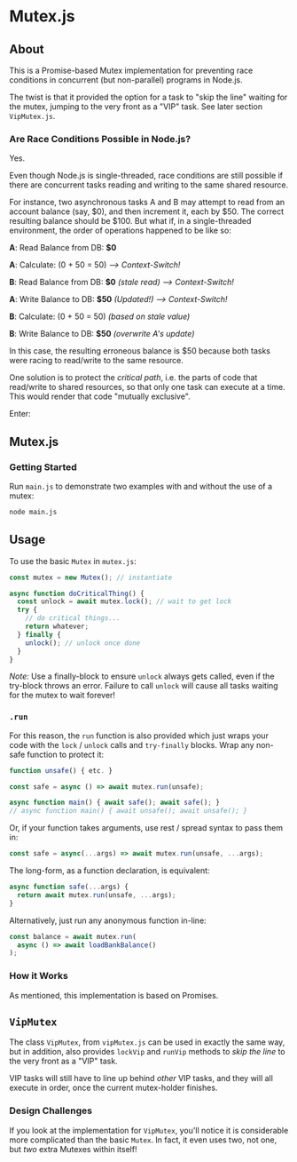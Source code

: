 # Mutex.js

## About

This is a Promise-based Mutex implementation for preventing race conditions in concurrent (but non-parallel) programs in Node.js.

The twist is that it provided the option for a task to "skip the line" waiting for the mutex, jumping to the very front as a "VIP" task. See later section `VipMutex.js`.

### Are Race Conditions Possible in Node.js?

Yes.

Even though Node.js is single-threaded, race conditions are still possible if there are concurrent tasks reading and writing to the same shared resource.

For instance, two asynchronous tasks A and B may attempt to read from an account balance (say, $0), and then increment it, each by $50. The correct resulting balance should be $100. But what if, in a single-threaded environment, the order of operations happened to be like so:

**A**: Read Balance from DB: **$0**

**A**: Calculate: (0 + 50 = 50) *--> Context-Switch!*

**B**: Read Balance from DB: **$0** _(stale read)_ *--> Context-Switch!*

**A**: Write Balance to DB: **$50** _(Updated!)_ *--> Context-Switch!*

**B**: Calculate: (0 + 50 = 50) _(based on stale value)_

**B**: Write Balance to DB: **$50** _(overwrite A's update)_

In this case, the resulting erroneous balance is $50 because both tasks were racing to read/write to the same resource.

One solution is to protect the _critical path_, i.e. the parts of code that read/write to shared resources, so that only one task can execute at a time. This would render that code "mutually exclusive". 

Enter:

## Mutex.js

### Getting Started

Run `main.js` to demonstrate two examples with and without the use of a mutex:

```bash
node main.js
```

## Usage

To use the basic `Mutex` in `mutex.js`:

```js
const mutex = new Mutex(); // instantiate

async function doCriticalThing() {
  const unlock = await mutex.lock(); // wait to get lock
  try {
    // do critical things...
    return whatever;
  } finally {
    unlock(); // unlock once done
  }
}
```

_Note:_ Use a finally-block to ensure `unlock` always gets called, even if the try-block throws an error. Failure to call `unlock` will cause all tasks waiting for the mutex to wait forever!

### `.run`

For this reason, the `run` function is also provided which just wraps your code with the `lock` / `unlock` calls and `try-finally` blocks. Wrap any non-safe function to protect it:

```js
function unsafe() { etc. }

const safe = async () => await mutex.run(unsafe);

async function main() { await safe(); await safe(); }
// async function main() { await unsafe(); await unsafe(); }
```

Or, if your function takes arguments, use rest / spread syntax to pass them in:

```js
const safe = async(...args) => await mutex.run(unsafe, ...args);
```

The long-form, as a function declaration, is equivalent:

```js
async function safe(...args) { 
  return await mutex.run(unsafe, ...args);
}
```

Alternatively, just run any anonymous function in-line:

```js
const balance = await mutex.run(
  async () => await loadBankBalance()
);
```

### How it Works

As mentioned, this implementation is based on Promises. 

## `VipMutex`

The class `VipMutex`, from `vipMutex.js` can be used in exactly the same way, but in addition, also provides `lockVip` and `runVip` methods to *skip the line* to the very front as a "VIP" task.

VIP tasks will still have to line up behind _other_ VIP tasks, and they will all execute in order, once the current mutex-holder finishes.

### Design Challenges

If you look at the implementation for `VipMutex`, you'll notice it is considerable more complicated than the basic `Mutex`. In fact, it even uses two, not one, but _two_ extra Mutexes within itself!


